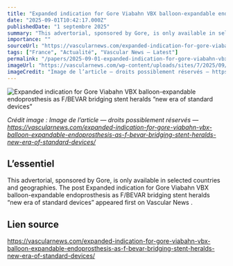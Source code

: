 ```yaml
---
title: "Expanded indication for Gore Viabahn VBX balloon-expandable endoprosthesis as F/BEVAR bridging stent heralds “new era of standard devices”"
date: "2025-09-01T10:42:17.000Z"
publishedDate: "1 septembre 2025"
summary: "This advertorial, sponsored by Gore, is only available in selected countries and geographies. The post Expanded indication for Gore Viabahn VBX balloon-expandable endoprosthesis as F/BEVAR bridging stent heralds “new era of standard devices” appeared first on Vascular News ."
importance: ""
sourceUrl: "https://vascularnews.com/expanded-indication-for-gore-viabahn-vbx-balloon-expandable-endoprosthesis-as-f-bevar-bridging-stent-heralds-new-era-of-standard-devices/"
tags: ["France", "Actualité", "Vascular News — Latest"]
permalink: "/papers/2025-09-01-expanded-indication-for-gore-viabahn-vbx-balloon-expandable-endoprosthesis-as-fbevar-bridging-stent-heralds-new-era-of-standard-devices"
imageUrl: "https://vascularnews.com/wp-content/uploads/sites/7/2025/09/J-B-L-and-MA.png"
imageCredit: "Image de l’article — droits possiblement réservés — https://vascularnews.com/expanded-indication-for-gore-viabahn-vbx-balloon-expandable-endoprosthesis-as-f-bevar-bridging-stent-heralds-new-era-of-standard-devices/"
---
```


![Expanded indication for Gore Viabahn VBX balloon-expandable endoprosthesis as F/BEVAR bridging stent heralds “new era of standard devices”](https://vascularnews.com/wp-content/uploads/sites/7/2025/09/J-B-L-and-MA.png)

*Crédit image : Image de l’article — droits possiblement réservés — https://vascularnews.com/expanded-indication-for-gore-viabahn-vbx-balloon-expandable-endoprosthesis-as-f-bevar-bridging-stent-heralds-new-era-of-standard-devices/*

## L’essentiel

This advertorial, sponsored by Gore, is only available in selected countries and geographies. The post Expanded indication for Gore Viabahn VBX balloon-expandable endoprosthesis as F/BEVAR bridging stent heralds “new era of standard devices” appeared first on Vascular News .

## Lien source

https://vascularnews.com/expanded-indication-for-gore-viabahn-vbx-balloon-expandable-endoprosthesis-as-f-bevar-bridging-stent-heralds-new-era-of-standard-devices/
